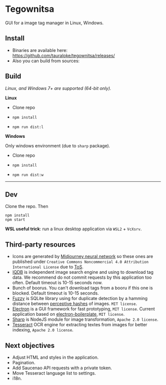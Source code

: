 # Tegownitsa

GUI for a image tag manager in Linux, Windows.

## Install

- Binaries are available here: https://github.com/tauraloke/tegownitsa/releases/
- Also you can build from sources:

## Build

_Linux, and Windows 7+ are supported (64-bit only)._

**Linux**

- Clone repo

- `npm install`

- `npm run dist:l`

**Windows**

Only windows environment (due to `sharp` package).

- Clone repo

- `npm install`

- `npm run dist:w`

---

## Dev

Clone the repo. Then

```
npm install
npm start
```

**WSL useful trick**: run a linux desktop application via `WSL2` + `VcXsrv`.

## Third-party resources

- Icons are generated by
  [Midjourney neural network](https://www.midjourney.com/) so these ones are
  published under
  `Creative Commons Noncommercial 4.0 Attribution International License` due to
  [ToS](https://midjourney.gitbook.io/docs/billing#commercial-terms).
- [IQDB](https://iqdb.org/) is independent image search engine and using to
  download tag data. We recommend do not commit requests by this application too
  often. Default timeout is 10-15 seconds now.
- Bunch of boorus. You can't download tags from a booru if this one is blocked.
  Default timeout is 10-15 seconds.
- [Fuzzy](https://github.com/nalgeon/sqlean/blob/main/docs/fuzzy.md) is SQLite
  library using for duplicate detection by a hamming distance between
  [perceptive hashes](https://www.phash.org/) of images. `MIT license`.
- [Electron](https://electronjs.org/) is a GUI framework for fast prototyping,
  `MIT license`. Current application based on
  [electron-boilerplate](https://github.com/sindresorhus/electron-boilerplate/),
  `MIT license`.
- [Sharp](https://github.com/lovell/sharp) is NodeJS module for image
  transformation, `Apache 2.0 license`.
- [Tesseract](https://github.com/tesseract-ocr/tesseract) OCR engine for
  extracting textes from images for better indexing, `Apache 2.0 license`.

## Next objectives

- Adjust HTML and styles in the application.
- Pagination.
- Add Saucenao API requests with a private token.
- Move Tesseract language list to settings.
- i18n.
